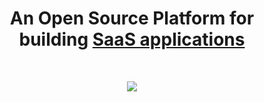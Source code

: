<h1 align="center">An Open Source Platform for building <a href="https://huly.io">SaaS applications</a></h1><br>

<p align="center">
  <a href="https://huly.io">
    <img src="https://huly.io/_astro/dark-kanban.D2kAOX88_q4nnu.webp" srcset="https://huly.io/_astro/dark-kanban.D2kAOX88_q4nnu.webp 980w, https://huly.io/_astro/dark-kanban.D2kAOX88_q4nnu.webp 1960w" loading="eager" decoding="async">
  </a>
</p>

